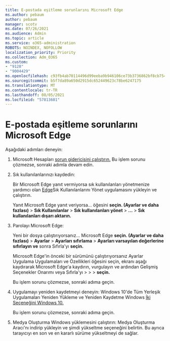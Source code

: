 ```yaml
---
title: E-postada eşitleme sorunlarını Microsoft Edge
ms.author: pebaum
author: pebaum
manager: scotv
ms.date: 07/26/2021
ms.audience: Admin
ms.topic: article
ms.service: o365-administration
ROBOTS: NOINDEX, NOFOLLOW
localization_priority: Priority
ms.collection: Adm_O365
ms.custom:
- "9128"
- "9004429"
ms.openlocfilehash: c93fb4ab70114496d99eeba9b946106ce73b3736862bf8cb754f91b787a7f5ea
ms.sourcegitcommit: b5f7da89a650d2915dc652449623c78be6247175
ms.translationtype: MT
ms.contentlocale: tr-TR
ms.lasthandoff: 08/05/2021
ms.locfileid: "57813601"
---
```

# <a name="troubleshoot-problems-with-sync-in-microsoft-edge"></a>E-postada eşitleme sorunlarını Microsoft Edge

Aşağıdaki adımları deneyin:

1. Microsoft Hesapları [sorun gidericisini çalıştırın.](https://go.microsoft.com/fwlink/?linkid=2155661) Bu işlem sorunu çözmezse, sonraki adımla devam edin.

1. Sık kullanılanlarınızı kaydedin:

    Bir Microsoft Edge yanıt vermiyorsa sık kullanılanları yönetmenize yardımcı olan [Edge](https://go.microsoft.com/fwlink/?linkid=2155764)Sık Kullanılanlarını Yönet uygulamasını yükleyin ve çalıştırın.

    Yanıt Microsoft Edge yanıt veriyorsa... öğesini **seçin. (Ayarlar ve daha fazlası)**  >  **Sık Kullanılanlar**  >  **Sık kullanılanları yönet**  >  **...** >  **Sık kullanılanları dışarı aktarın.**

1. Parolayı Microsoft Edge:

    Yeni bir dosya çalıştırıyorsanız... Microsoft Edge **seçin. (Ayarlar ve daha fazlası)**  >  **Ayarlar**  >  **Ayarları sıfırlama**  >  **Ayarları varsayılan değerlerine sıfırlayın ve** sonra Sıfırla'yı **seçin.**

    Microsoft Edge'in önceki bir sürümünü çalıştırıyorsanız Ayarlar Uygulama Uygulamaları ve Özellikleri öğesini seçin, ekranı aşağı kaydırarak Microsoft Edge'a kaydırın, vurgulayın ve ardından Gelişmiş Seçenekler Onarımı veya Sıfırla'yı  >    >     >   **seçin.**

    Bu işlem sorunu çözmezse, sonraki adıma geçin.

1. Uygulamayı yeniden kaydetmeyi deneyin:  Windows 10'de Tüm Yerleşik Uygulamaları Yeniden Yükleme ve Yeniden Kaydetme Windows [İki Seçeneğini Windows 10.](https://go.microsoft.com/fwlink/?linkid=2146509)

    Bu işlem sorunu çözmezse, sonraki adıma geçin.

1. Medya Oluşturma Windows yüklemesini çalıştırın: Medya [](https://go.microsoft.com/fwlink/?linkid=2146242)Oluşturma Aracı'nı indirip yükleyin ve şimdi yükseltme seçeneğini belirtin. Bu ayrıca tarayıcıyı en son ve en kararlı sürüme yükseltmeyi de sağlar.
